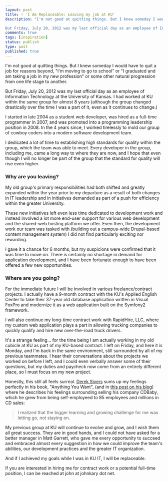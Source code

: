```yaml
---
layout: post
title: ! 'I Am Replaceable: Leaving my job at KU'
description: "I'm not good at quitting things. But I knew someday I would have to quit a job for reasons beyond, \"I'm moving to go to school\" or \"I graduated and am taking a job in my new profession\" or some other natural progression from one life stage to another.

But Friday, July 20, 2012 was my last official day as an employee of Information Technology at the University of Kansas."
comments: true
tags: [inspiration]
status: publish
type: post
published: true
---
```

I'm not good at quitting things. But I knew someday I would have to quit a job for reasons beyond, "I'm moving to go to school" or "I graduated and am taking a job in my new profession" or some other natural progression from one life stage to another.

But Friday, July 20, 2012 was my last official day as an employee of Information Technology at the University of Kansas. I had worked at KU within the same group for almost 8 years (although the group changed drastically over the time I was a part of it, even as it continues to change.)

I started in late 2004 as a student web developer, was hired as a full-time programmer in 2007, and was promoted into a programming leadership position in 2008. In the 4 years since, I worked tirelessly to mold our group of cowboy coders into a modern software development team.

I dedicated a lot of time to establishing high standards for quality within the group, which the team was able to meet. Every developer in the group, including me, came a long way to where they are now, and I hope that even though I will no longer be part of the group that the standard for quality will rise even higher.

### Why are you leaving?

My old group's primary responsibilities had both shifted and greatly expanded within the year prior to my departure as a result of both changes in IT leadership and in initiatives demanded as part of a push for efficiency within the greater University.

These new initiatives left even less time dedicated to development work and instead involved a lot more end-user support for various web development and the shared-web hosting platform we offer. Even then, the development work our team was tasked with (building out a campus-wide Drupal-based content management system) I did not find particularly exciting nor rewarding.

I gave it a chance for 6 months, but my suspicions were confirmed that it was time to move on. There is certainly no shortage in demand for application development, and I have been fortunate enough to have been offered a few new opportunities.

### Where are you going?

For the immediate future I will be involved in various freelance/contract projects. I actually have a 9-month contract with the KU's Applied English Center to take their 37-year old database application written in Visual FoxPro and modernize it as a web application built on the Symfony2 framework.

I will also continue my long-time contract work with RapidHire, LLC, where my custom web application plays a part in allowing trucking companies to quickly qualify and hire new over-the-road truck drivers.

It's a strange feeling&hellip; for the time being I am actually working in my old cubicle at KU as part of my KU-based contract. I left on Friday, and here it is Monday, and I'm back in the same environment, still surrounded by all of my previous teammates. I hear their conversations about the projects we worked on before I left, and I could even verbally answer some of their questions, but my duties and paycheck now come from an entirely different place, so I must focus on my new project.

Honestly, this still all feels surreal. [Derek Sivers](https://twitter.com/sivers) sums up my feelings perfectly in his book, "Anything You Want", (and in [this post on his blog](http://sivers.org/done)) where he describes his feelings surrounding selling his company CDBaby, which he grew from being self-employeed to 85 employees and millions in CD sales:

> I realized that the bigger learning and growing challenge for me was letting go, not staying on.

My previous group at KU will continue to evolve and grow, and I wish them all great success. They are in good hands, and I could not have asked for a better manager in Matt Garrett, who gave me every opportunity to succeed and embraced almost every suggestion in how we could improve the team's abilities, our development practices and the greater IT organization.

And if I achieved my goals while I was in KU IT, I will be replaceable.

If you are interested in hiring me for contract work or a potential full-time position, I can be reached at john at johnkary dot net.
